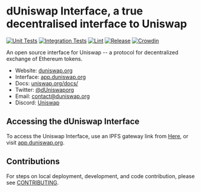 # dUniswap Interface, a true decentralised interface to Uniswap

[![Unit Tests](https://github.com/Uniswap/uniswap-interface/actions/workflows/unit-tests.yaml/badge.svg)](https://github.com/Uniswap/uniswap-interface/actions/workflows/unit-tests.yaml)
[![Integration Tests](https://github.com/Uniswap/uniswap-interface/actions/workflows/integration-tests.yaml/badge.svg)](https://github.com/Uniswap/uniswap-interface/actions/workflows/integration-tests.yaml)
[![Lint](https://github.com/Uniswap/uniswap-interface/actions/workflows/lint.yml/badge.svg)](https://github.com/Uniswap/uniswap-interface/actions/workflows/lint.yml)
[![Release](https://github.com/Uniswap/uniswap-interface/actions/workflows/release.yaml/badge.svg)](https://github.com/Uniswap/uniswap-interface/actions/workflows/release.yaml)
[![Crowdin](https://badges.crowdin.net/uniswap-interface/localized.svg)](https://crowdin.com/project/uniswap-interface)

An open source interface for Uniswap -- a protocol for decentralized exchange of Ethereum tokens.

- Website: [duniswap.org](https://duniswap.org/)
- Interface: [app.duniswap.org](https://app.duniswap.org)
- Docs: [uniswap.org/docs/](https://uniswap.org/docs/)
- Twitter: [@dUniswaporg](https://twitter.com/Uniswap)
- Email: [contact@duniswap.org](mailto:contact@uniswap.org)
- Discord: [Uniswap](https://discord.gg/FCfyBSbCU5)

## Accessing the dUniswap Interface

To access the Uniswap Interface, use an IPFS gateway link from
[Here](https://duniswap-interface.vercel.app/),
or visit [app.duniswap.org](https://app.duniswap.org).

## Contributions

For steps on local deployment, development, and code contribution, please see [CONTRIBUTING](./CONTRIBUTING.md).
